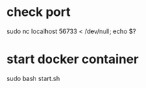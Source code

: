 # check port <br>
sudo nc localhost 56733 < /dev/null; echo $? <br>
# start docker container <br>
sudo bash start.sh <br>
